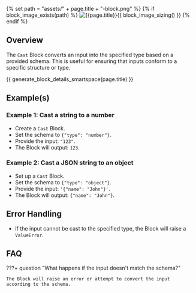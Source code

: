 {% set path = "assets/" + page.title + "-block.png" %}
{% if block_image_exists(path) %}
![{{page.title}}]({{path}}){{ block_image_sizing() }}
{% endif %}

## Overview
The `Cast` Block converts an input into the specified type based on a provided schema. This is useful for ensuring that inputs conform to a specific structure or type.

{{ generate_block_details_smartspace(page.title) }}

## Example(s)

### Example 1: Cast a string to a number
- Create a `Cast` Block.
- Set the schema to `{"type": "number"}`.
- Provide the input: `"123"`.
- The Block will output: `123`.

### Example 2: Cast a JSON string to an object
- Set up a `Cast` Block.
- Set the schema to `{"type": "object"}`.
- Provide the input: `'{"name": "John"}'`.
- The Block will output: `{"name": "John"}`.

## Error Handling
- If the input cannot be cast to the specified type, the Block will raise a `ValueError`.

## FAQ

???+ question "What happens if the input doesn't match the schema?"

    The Block will raise an error or attempt to convert the input according to the schema.

